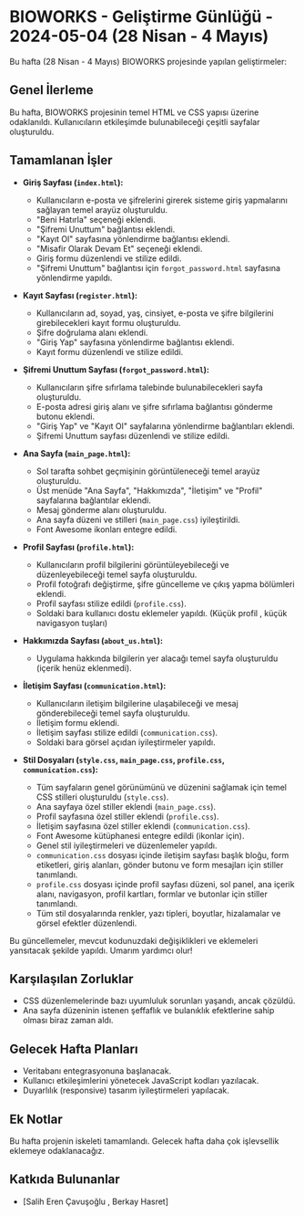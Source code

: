 # BIOWORKS - Geliştirme Günlüğü - 2024-05-04 (28 Nisan - 4 Mayıs)

Bu hafta (28 Nisan - 4 Mayıs) BIOWORKS projesinde yapılan geliştirmeler:

## Genel İlerleme

Bu hafta, BIOWORKS projesinin temel HTML ve CSS yapısı üzerine odaklanıldı. Kullanıcıların etkileşimde bulunabileceği çeşitli sayfalar oluşturuldu.

## Tamamlanan İşler

* **Giriş Sayfası (`index.html`):**

    * Kullanıcıların e-posta ve şifrelerini girerek sisteme giriş yapmalarını sağlayan temel arayüz oluşturuldu.
    * "Beni Hatırla" seçeneği eklendi.
    * "Şifremi Unuttum" bağlantısı eklendi.
    * "Kayıt Ol" sayfasına yönlendirme bağlantısı eklendi.
    * "Misafir Olarak Devam Et" seçeneği eklendi.
    * Giriş formu düzenlendi ve stilize edildi.
    * "Şifremi Unuttum" bağlantısı için `forgot_password.html` sayfasına yönlendirme yapıldı.

* **Kayıt Sayfası (`register.html`):**

    * Kullanıcıların ad, soyad, yaş, cinsiyet, e-posta ve şifre bilgilerini girebilecekleri kayıt formu oluşturuldu.
    * Şifre doğrulama alanı eklendi.
    * "Giriş Yap" sayfasına yönlendirme bağlantısı eklendi.
    * Kayıt formu düzenlendi ve stilize edildi.

* **Şifremi Unuttum Sayfası (`forgot_password.html`):**

    * Kullanıcıların şifre sıfırlama talebinde bulunabilecekleri sayfa oluşturuldu.
    * E-posta adresi giriş alanı ve şifre sıfırlama bağlantısı gönderme butonu eklendi.
    * "Giriş Yap" ve "Kayıt Ol" sayfalarına yönlendirme bağlantıları eklendi.
    * Şifremi Unuttum sayfası düzenlendi ve stilize edildi.

* **Ana Sayfa (`main_page.html`):**

    * Sol tarafta sohbet geçmişinin görüntüleneceği temel arayüz oluşturuldu.
    * Üst menüde "Ana Sayfa", "Hakkımızda", "İletişim" ve "Profil" sayfalarına bağlantılar eklendi.
    * Mesaj gönderme alanı oluşturuldu.
    * Ana sayfa düzeni ve stilleri (`main_page.css`) iyileştirildi.
    * Font Awesome ikonları entegre edildi.

* **Profil Sayfası (`profile.html`):**

    * Kullanıcıların profil bilgilerini görüntüleyebileceği ve düzenleyebileceği temel sayfa oluşturuldu.
    * Profil fotoğrafı değiştirme, şifre güncelleme ve çıkış yapma bölümleri eklendi.
    * Profil sayfası stilize edildi (`profile.css`).
    * Soldaki bara kullanıcı dostu eklemeler yapıldı. (Küçük profil , küçük navigasyon tuşları)

* **Hakkımızda Sayfası (`about_us.html`):**

    * Uygulama hakkında bilgilerin yer alacağı temel sayfa oluşturuldu (içerik henüz eklenmedi).

* **İletişim Sayfası (`communication.html`):**

    * Kullanıcıların iletişim bilgilerine ulaşabileceği ve mesaj gönderebileceği temel sayfa oluşturuldu.
    * İletişim formu eklendi.
    * İletişim sayfası stilize edildi (`communication.css`).
    * Soldaki bara görsel açıdan iyileştirmeler yapıldı. 

* **Stil Dosyaları (`style.css`, `main_page.css`, `profile.css`, `communication.css`):**

    * Tüm sayfaların genel görünümünü ve düzenini sağlamak için temel CSS stilleri oluşturuldu (`style.css`).
    * Ana sayfaya özel stiller eklendi (`main_page.css`).
    * Profil sayfasına özel stiller eklendi (`profile.css`).
    * İletişim sayfasına özel stiller eklendi (`communication.css`).
    * Font Awesome kütüphanesi entegre edildi (ikonlar için).
    * Genel stil iyileştirmeleri ve düzenlemeler yapıldı.
    * `communication.css` dosyası içinde iletişim sayfası başlık bloğu, form etiketleri, giriş alanları, gönder butonu ve form mesajları için stiller tanımlandı.
    * `profile.css` dosyası içinde profil sayfası düzeni, sol panel, ana içerik alanı, navigasyon, profil kartları, formlar ve butonlar için stiller tanımlandı.
    * Tüm stil dosyalarında renkler, yazı tipleri, boyutlar, hizalamalar ve görsel efektler düzenlendi.

Bu güncellemeler, mevcut kodunuzdaki değişiklikleri ve eklemeleri yansıtacak şekilde yapıldı. Umarım yardımcı olur!

## Karşılaşılan Zorluklar

* CSS düzenlemelerinde bazı uyumluluk sorunları yaşandı, ancak çözüldü.
* Ana sayfa düzeninin istenen şeffaflık ve bulanıklık efektlerine sahip olması biraz zaman aldı.

## Gelecek Hafta Planları

* Veritabanı entegrasyonuna başlanacak.
* Kullanıcı etkileşimlerini yönetecek JavaScript kodları yazılacak.
* Duyarlılık (responsive) tasarım iyileştirmeleri yapılacak.

## Ek Notlar

Bu hafta projenin iskeleti tamamlandı. Gelecek hafta daha çok işlevsellik eklemeye odaklanacağız.

## Katkıda Bulunanlar

* [Salih Eren Çavuşoğlu , Berkay Hasret]